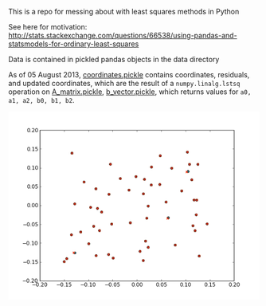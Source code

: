 This is a repo for messing about with least squares methods in Python

See here for motivation: http://stats.stackexchange.com/questions/66538/using-pandas-and-statsmodels-for-ordinary-least-squares

Data is contained in pickled pandas objects in the data directory

As of 05 August 2013, [coordinates.pickle](data/coordinates.pickle) contains coordinates, residuals, and updated coordinates, which are the result of a `numpy.linalg.lstsq` operation on [A_matrix.pickle](data/A_matrix.pickle), [b_vector.pickle](data/b_vector.pickle), which returns values for `a0, a1, a2, b0, b1, b2`.

![results](results.png "Least Squares Fit Result")
